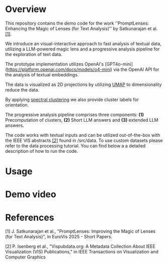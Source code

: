 # Overview

This repository contains the demo code for the work ''PromptLenses: Enhancing the Magic of Lenses (for Text Analysis)'' by Satkunarajan et al. [[1]](#ref1).

We introduce an visual-interactive approach to fast analysis of textual data, utilizing a LLM-powered magic lens and a progressive analysis pipeline for the exploration of text data. 

The prototype implementation utilizes OpenAI's [GPT4o-mini] (https://platform.openai.com/docs/models/o4-mini) via the OpenAI API for the analysis of textual embeddings.

The data is visualized as 2D projections by utilizing [UMAP](https://umap-learn.readthedocs.io/en/latest/) to dimensionality reduce the data.

By applying [spectral clustering](https://scikit-learn.org/stable/modules/generated/sklearn.cluster.SpectralClustering.html) we also provide cluster labels for orientation.

The progressive analysis pipeline comprises three components: **(1)** Precomputation of clusters, **(2)** Short LLM answers and **(3)** extended LLM answers.

The code works with textual inputs and can be utilized out-of-the-box with the IEEE VIS abstracts [[2]](#ref2) found in /src/data. To use custom datasets please refer to the data processing tutorial. You can find below a a detailed description of how to run the code.

# Usage

# Demo video

# References
<a name="ref1"></a> [1] J. Satkunarajan et al., "PromptLenses: Improving the Magic of Lenses (for Text Analysis)", in EuroVis 2025 - Short Papers.

<a name="ref2"></a> [2] P. Isenberg et al., "Vispubdata.org: A Metadata Collection About IEEE Visualization (VIS) Publications," in IEEE Transactions on Visualization and Computer Graphics
